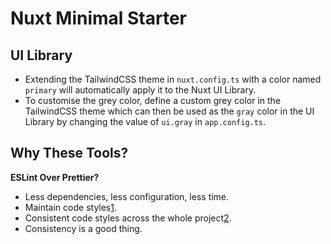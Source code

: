 # Nuxt Minimal Starter

## UI Library

- Extending the TailwindCSS theme in `nuxt.config.ts` with a color named `primary` will automatically apply it to the Nuxt UI Library.
- To customise the grey color, define a custom grey color in the TailwindCSS theme which can then be used as the `gray` color in the UI Library by changing the value of `ui.gray` in `app.config.ts`.

## Why These Tools?

**ESLint Over Prettier?**

- Less dependencies, less configuration, less time.
- Maintain code styles[1].
- Consistent code styles across the whole project[2].
- Consistency is a good thing.

[1]: https://antfu.me/posts/why-not-prettier
[2]: https://eslint.style/guide/why
